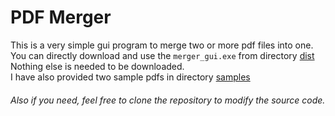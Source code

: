 # PDF Merger

This is a very simple gui program to merge two or more 
pdf files into one.<br>
You can directly download and use the `merger_gui.exe` from directory [dist](https://github.com/s-shifat/mrg-pdf/tree/main/dist) <br>
Nothing else is needed to be downloaded. <br>
I have also provided two sample pdfs in directory [samples](https://github.com/s-shifat/mrg-pdf/tree/main/samples) <br>
###### Also if you need, feel free to clone the repository to modify the source code.

